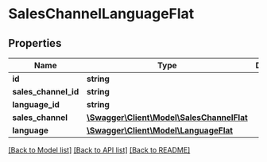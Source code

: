 # SalesChannelLanguageFlat

## Properties
Name | Type | Description | Notes
------------ | ------------- | ------------- | -------------
**id** | **string** |  | [optional] 
**sales_channel_id** | **string** |  | 
**language_id** | **string** |  | 
**sales_channel** | [**\Swagger\Client\Model\SalesChannelFlat**](SalesChannelFlat.md) |  | [optional] 
**language** | [**\Swagger\Client\Model\LanguageFlat**](LanguageFlat.md) |  | [optional] 

[[Back to Model list]](../../README.md#documentation-for-models) [[Back to API list]](../../README.md#documentation-for-api-endpoints) [[Back to README]](../../README.md)

